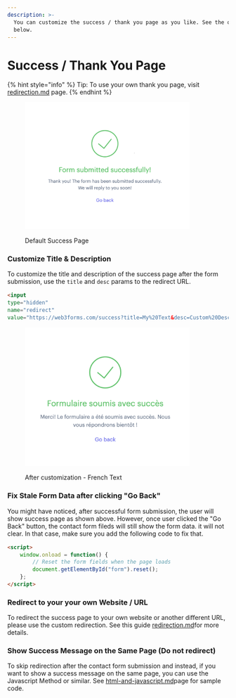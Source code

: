```yaml
---
description: >-
  You can customize the success / thank you page as you like. See the options
  below.
---
```


# Success / Thank You Page

{% hint style="info" %}
Tip: To use your own thank you page, visit [redirection.md](redirection.md "mention") page.&#x20;
{% endhint %}

<figure><img src="../../.gitbook/assets/CleanShot 2024-02-02 at 13.16.55@2x (1).png" alt="" width="375"><figcaption><p>Default Success Page</p></figcaption></figure>

### Customize Title & Description

To customize the title and description of the success page after the form submission, use the `title` and `desc` params to the redirect URL.&#x20;

```html
<input 
type="hidden" 
name="redirect" 
value="https://web3forms.com/success?title=My%20Text&desc=Custom%20Description" />
```

<figure><img src="../../.gitbook/assets/CleanShot 2024-02-02 at 13.24.19@2x.png" alt="" width="375"><figcaption><p>After customization - French Text</p></figcaption></figure>

### Fix Stale Form Data after clicking "Go Back"

You might have noticed, after successful form submission, the user will show success page as shown above. However, once user clicked the "Go Back" button, the contact form fileds will still show the form data. it will not clear. In that case, make sure you add the following code to fix that.&#x20;

```html
<script>
    window.onload = function() {
        // Reset the form fields when the page loads
        document.getElementById("form").reset();
    };
</script>
```

### Redirect to your your own Website / URL

To redirect the success page to your own website or another different URL, please use the custom redirection. See this guide [redirection.md](redirection.md "mention")for more details.&#x20;

### Show Success Message on the Same Page (Do not redirect)

To skip redirection after the contact form submission and instead, if you want to show a success message on the same page, you can use the Javascript Method or similar. See [html-and-javascript.md](../../how-to-guides/html-and-javascript.md "mention")page for sample code.&#x20;
